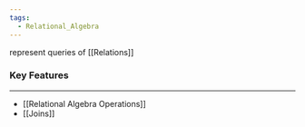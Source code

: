```yaml
---
tags:
  - Relational_Algebra
---
```


represent queries of [[Relations]]
### Key Features
---
- [[Relational Algebra Operations]]
- [[Joins]]